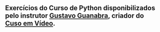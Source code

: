 


## Exercícios do Curso de Python disponibilizados pelo instrutor [Gustavo Guanabra](https://www.cursoemvideo.com/author/admin/), criador do [Cuso em Vídeo](https://www.cursoemvideo.com/).
